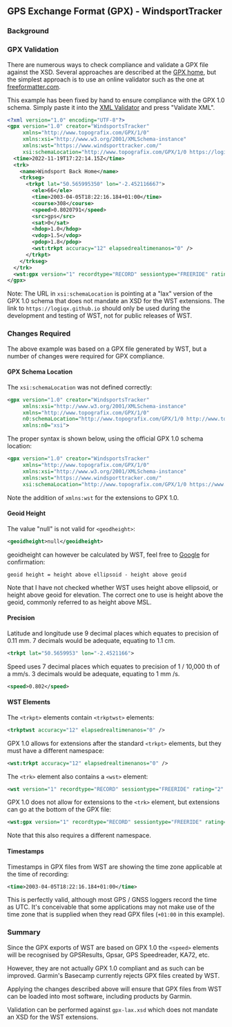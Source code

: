 ## GPS Exchange Format (GPX) - WindsportTracker

### Background

### GPX Validation

There are numerous ways to check compliance and validate a GPX file against the XSD. Several approaches are described at the [GPX home](https://www.topografix.com/gpx_validation.asp), but the simplest approach is to use an online validator such as the one at [freeformatter.com](https://www.freeformatter.com/xml-validator-xsd.html).

This example has been fixed by hand to ensure compliance with the GPX 1.0 schema. Simply paste it into the [XML Validator](https://www.freeformatter.com/xml-validator-xsd.html) and press "Validate XML".

```xml
<?xml version="1.0" encoding="UTF-8"?>
<gpx version="1.0" creator="WindsportsTracker"
     xmlns="http://www.topografix.com/GPX/1/0"
     xmlns:xsi="http://www.w3.org/2001/XMLSchema-instance"
     xmlns:wst="https://www.windsporttracker.com/"
     xsi:schemaLocation="http://www.topografix.com/GPX/1/0 https://logiqx.github.io/gps-wizard/xmlschemas/gpx/1/0/gpx-lax.xsd">
  <time>2022-11-19T17:22:14.15Z</time>
  <trk>
    <name>Windsport Back Home</name>
    <trkseg>
      <trkpt lat="50.565995350" lon="-2.452116667">
        <ele>66</ele>
        <time>2003-04-05T18:22:16.184+01:00</time>
        <course>308</course>
        <speed>0.8020791</speed>
        <src>gps</src>
        <sat>0</sat>
        <hdop>1.0</hdop>
        <vdop>1.5</vdop>
        <pdop>1.8</pdop>
        <wst:trkpt accuracy="12" elapsedrealtimenanos="0" />
      </trkpt>
    </trkseg>
  </trk>
  <wst:gpx version="1" recordtype="RECORD" sessiontype="FREERIDE" rating="2" uuid="ce304c15-df1a-4cc0-8f30-7a3eeafbc720" startTime="2022-11-19T17:22:14.15Z" endTime="2022-11-19T17:28:25.132Z" id="/t4/zT4qofHBiYd3bRvuRQ==&#10;" device="SM-G930F" />
</gpx>
```

Note: The URL in `xsi:schemaLocation` is pointing at a "lax" version of the GPX 1.0 schema that does not mandate an XSD for the WST extensions. The link to `https://logiqx.github.io` should only be used during the development and testing of WST, not for public releases of WST.



### Changes Required

The above example was based on a GPX file generated by WST, but a number of changes were required for GPX compliance.



#### GPX Schema Location

The `xsi:schemaLocation` was not defined correctly:

```xml
<gpx version="1.0" creator="WindsportsTracker"
     xmlns:xsi="http://www.w3.org/2001/XMLSchema-instance"
     xmlns="http://www.topografix.com/GPX/1/0"
     n0:schemaLocation="http://www.topografix.com/GPX/1/0 http://www.topografix.com/GPX/1/0/gpx.xsd"
     xmlns:n0="xsi">
```

The proper syntax is shown below, using the official GPX 1.0 schema location:

```xml
<gpx version="1.0" creator="WindsportsTracker"
     xmlns="http://www.topografix.com/GPX/1/0"
     xmlns:xsi="http://www.w3.org/2001/XMLSchema-instance"
     xmlns:wst="https://www.windsporttracker.com/"
     xsi:schemaLocation="http://www.topografix.com/GPX/1/0 https://www.topografix.com/GPX/1/0/gpx.xsd">
```

Note the addition of `xmlns:wst` for the extensions to GPX 1.0.



#### Geoid Height

The value "null" is not valid for `<geodheight>`:

```xml
<geoidheight>null</geoidheight>
```

geoidheight can however be calculated by WST, feel free to [Google](https://www.google.com/search?q=ellipsoid+geoid) for confirmation:

```
geoid height = height above ellipsoid - height above geoid
```

Note that I have not checked whether WST uses height above ellipsoid, or height above geoid for elevation. The correct one to use is height above the geoid, commonly referred to as height above MSL.



#### Precision

Latitude and longitude use 9 decimal places which equates to precision of 0.11 mm. 7 decimals would be adequate, equating to 1.1 cm.

```xml
<trkpt lat="50.5659953" lon="-2.4521166">
```

Speed uses 7 decimal places which equates to precision of 1 / 10,000 th of a mm/s. 3 decimals would be adequate, equating to 1 mm /s.

```xml
<speed>0.802</speed>
```



#### WST Elements

The `<trkpt>` elements contain `<trkptwst>` elements:

```xml
<trkptwst accuracy="12" elapsedrealtimenanos="0" />
```

GPX 1.0 allows for extensions after the standard `<trkpt>` elements, but they must have a different namespace:

```xml
<wst:trkpt accuracy="12" elapsedrealtimenanos="0" />
```

The `<trk>` element also contains a `<wst>` element:

```xml
<wst version="1" recordtype="RECORD" sessiontype="FREERIDE" rating="2" uuid="ce304c15-df1a-4cc0-8f30-7a3eeafbc720" startTime="2022-11-19T17:22:14.15Z" endTime="2022-11-19T17:28:25.132Z" id="/t4/zT4qofHBiYd3bRvuRQ==&#10;" device="SM-G930F" />
```

GPX 1.0 does not allow for extensions to the `<trk>` element, but extensions can go at the bottom of the GPX file:

```xml
<wst:gpx version="1" recordtype="RECORD" sessiontype="FREERIDE" rating="2" uuid="ce304c15-df1a-4cc0-8f30-7a3eeafbc720" startTime="2022-11-19T17:22:14.15Z" endTime="2022-11-19T17:28:25.132Z" id="/t4/zT4qofHBiYd3bRvuRQ==&#10;" device="SM-G930F" />
```

Note that this also requires a different namespace.



#### Timestamps

Timestamps in GPX files from WST are showing the time zone applicable at the time of recording:

```xml
<time>2003-04-05T18:22:16.184+01:00</time>
```

This is perfectly valid, although most GPS / GNSS loggers record the time as UTC. It's conceivable that some applications may not make use of the time zone that is supplied when they read GPX files (`+01:00` in this example).



### Summary

Since the GPX exports of WST are based on GPX 1.0 the `<speed>` elements will be recognised by GPSResults, Gpsar, GPS Speedreader, KA72, etc.

However, they are not actually GPX 1.0 compliant and as such can be improved. Garmin's Basecamp currently rejects GPX files created by WST.

Applying the changes described above will ensure that GPX files from WST can be loaded into most software, including products by Garmin.

Validation can be performed against `gpx-lax.xsd` which does not mandate an XSD for the WST extensions.



